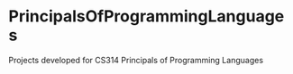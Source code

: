 # PrincipalsOfProgrammingLanguages

Projects developed for CS314 Principals of Programming Languages
